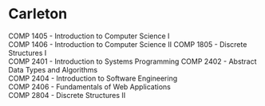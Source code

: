 # Carleton

COMP 1405 - Introduction to Computer Science I	
COMP 1406 - Introduction to Computer Science II	
COMP 1805 - Discrete Structures I	
COMP 2401 - Introduction to Systems Programming	
COMP 2402 - Abstract Data Types and Algorithms	
COMP 2404 - Introduction to Software Engineering	
COMP 2406 - Fundamentals of Web Applications	
COMP 2804 - Discrete Structures II
